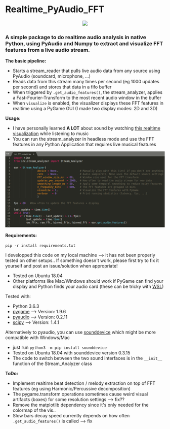 # Realtime_PyAudio_FFT
<p align="center">
  <img src="./assets/teaser.gif">
</p>

### A simple package to do realtime audio analysis in native Python, using PyAudio and Numpy to extract and visualize FFT features from a live audio stream.

**The basic pipeline:**
* Starts a stream_reader that pulls live audio data from any source using PyAudio (soundcard, microphone, ...)
* Reads data from this stream many times per second (eg 1000 updates per second) and stores that data in a fifo buffer
* When triggered by `.get_audio_features()`, the stream_analyzer, applies a Fast-Fourier-Transform to the most recent audio window in the buffer
* When `visualize` is enabled, the visualizer displays these FFT features in realtime using a PyGame GUI (I made two display modes: 2D and 3D)

**Usage:**
* I have personally learned **A LOT** about sound by watching [this realtime visualization](https://www.youtube.com/watch?v=FnP2bkzU4oo) while listening to music
* You can run the stream_analyzer in headless mode and use the FFT features in any Python Application that requires live musical features

![Teaser image](./assets/usage.png)

**Requirements:**

`pip -r install requirements.txt`

I developped this code on my local machine --> it has not been properly tested on other setups..
If something doesn't work, please first try to fix it yourself and post an issue/solution when appropriate!
* Tested on Ubuntu 18.04
* Other platforms like Mac/Windows should work if PyGame can find your display and Python finds your audio card (these can be tricky with [WSL](https://research.wmz.ninja/articles/2017/11/setting-up-wsl-with-graphics-and-audio.html))

Tested with:
* Python 3.6.3
* [pygame](https://www.pygame.org/wiki/GettingStarted)  --> Version: 1.9.6
* [pyaudio](http://people.csail.mit.edu/hubert/pyaudio/) --> Version: 0.2.11
* [scipy](https://www.scipy.org/install.html)   --> Version: 1.4.1

Alternatively to pyaudio, you can use [sounddevice](https://python-sounddevice.readthedocs.io/en/0.3.15/installation.html) which might be more compatible with Windows/Mac
* just run `python3 -m pip install sounddevice`
* Tested on Ubuntu 18.04 with sounddevice version 0.3.15
* The code to switch between the two sound interfaces is in the `__init__` function of the Stream_Analyzer class

**ToDo:**
* Implement realtime beat detection / melody extraction on top of FFT features (eg using Harmonic/Percussive decomposition)
* The pygame.transform operations sometimes cause weird visual artifacts (boxes) for some resolution settings --> fix??
* Remove the matplotlib dependency since it's only needed for the colormap of the vis..
* Slow bars decay speed currently depends on how often `.get_audio_features()` is called --> fix
